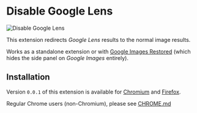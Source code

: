 # Disable Google Lens

![Disable Google Lens](https://i.jollo.org/93zaVjSJ.png)

This extension redirects *Google Lens* results to the normal image results.

Works as a standalone extension or with [Google Images Restored](https://github.com/fanfare/googleimagesrestored) (which hides the side panel on *Google Images* entirely).

## Installation

Version `0.0.1` of this extension is available for [Chromium](https://chrome.google.com/webstore/detail/disable-google-lens/dkapjhgpncbeiebegegdbpgfoabdkilh) and [Firefox](https://addons.mozilla.org/en-US/firefox/addon/disablegooglelens/).

Regular Chrome users (non-Chromium), please see [CHROME.md](CHROME.md)
